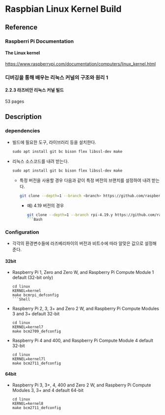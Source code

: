 # Raspbian Linux Kernel Build
## Reference
### Raspberri Pi Documentation
#### The Linux kernel
https://www.raspberrypi.com/documentation/computers/linux_kernel.html
### 디버깅을 통해 배우는 리눅스 커널의 구조와 원리 1
#### 2.2.3 라즈비안 리눅스 커널 빌드
53 pages
## Description
### dependencies
- 빌드에 필요한 도구, 라이브러리 등을 설치한다.
  ```
  sudo apt install git bc bison flex libssl-dev make
  ```
- 리눅스 소스코드를 내려 받는다.
  ```
  sudo apt install git bc bison flex libssl-dev make
  ```
  - 특정 버전을 사용할 경우 다음과 같이 특정 버전의 브랜치를 설정하여 내려 받는다.
    ```Bash
    git clone --depth=1 --branch <branch> https://github.com/raspberrypi/linux
    ```
    - 예) 4.19 버전의 경우
      ```Bash
      git clone --depth=1 --branch rpi-4.19.y https://github.com/raspberrypi/linux
      ```Bash
### Configuration
- 각각의 환경변수들에 라즈베리파이의 버전과 비트수에 따라 알맞은 값으로 설정해 준다.
#### 32bit
- Raspberry Pi 1, Zero and Zero W, and Raspberry Pi Compute Module 1 default (32-bit only)
  ```Shell
  cd linux
  KERNEL=kernel
  make bcmrpi_defconfig
  ```Shell
- Raspberry Pi 2, 3, 3+ and Zero 2 W, and Raspberry Pi Compute Modules 3 and 3+ default 32-bit
  ```Shell
  cd linux
  KERNEL=kernel7
  make bcm2709_defconfig
  ```
- Raspberry Pi 4 and 400, and Raspberry Pi Compute Module 4 default 32-bit
  ```Shell
  cd linux
  KERNEL=kernel7l
  make bcm2711_defconfig
  ```
#### 64bit
- Raspberry Pi 3, 3+, 4, 400 and Zero 2 W, and Raspberry Pi Compute Modules 3, 3+ and 4 default 64-bit
  ```Shell
  cd linux
  KERNEL=kernel8
  make bcm2711_defconfig
  ```
